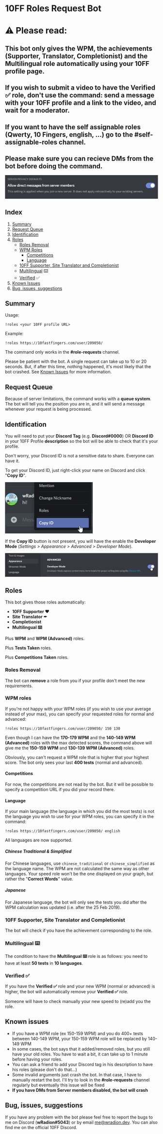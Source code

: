# 10FF Roles Request Bot

# ⚠ Please read:

## This bot only gives the WPM, the achievements (Supporter, Translator, Completionist) and the Multilingual role automatically using your 10FF profile page.

## If you wish to submit a video to have the Verified ✅ role, don't use the command: send a message with your 10FF profile and a link to the video, and wait for a moderator.

## If you want to have the self assignable roles (Qwerty, 10 Fingers, english, ...) go to the #self-assignable-roles channel.

## Please make sure you can recieve DMs from the bot before doing the command.

![AllowDMs](./README/allow_dms.png)

## Index
1. [Summary](#summary)
2. [Request Queue](#request-queue)
3. [Identification](#identification)
4. [Roles](#roles)
    - [Roles Removal](#roles-removal)
    - [WPM Roles](#wpm-roles)
      - [Competitions](#competitions)
      - [Language](#language)
    - [10FF Supporter, Site Translator and Completionist](#10ff-supporter-site-translator-and-completionist)
    - [Multilingual](#multilingual-keyboard) :keyboard:
    - [Verified](#verified-) ✅
5. [Known Issues](#known-issues)
6. [Bug, issues, suggestions](#bug-issues-suggestions)

## Summary

Usage:
```
!roles <your 10FF profile URL>
```

Example:
```
!roles https://10fastfingers.com/user/209050/
```

The command only works in the **#role-requests** channel.

Please be patient with the bot. A single request can take up to 10 or 20 seconds. But, if after this time, nothing happened, it's most likely that the bot crashed. See [Known Issues](#known-issues) for more information.

## Request Queue

Because of server limitations, the command works with a **queue system**. The bot will tell you the position you are in, and it will send a message whenever your request is being processed.

## Identification

You will need to put your **Discord Tag** (e.g. **Discord#0000**) OR **Discord ID** in your 10FF Profile **description** so the bot will be able to check that it's your profile.

Don't worry, your Discord ID is not a sensitive data to share. Everyone can have it.

To get your Discord ID, just right-click your name on Discord and click "**Copy ID**".

![CopyID](./README/copy_id.png)

If the **Copy ID** button is not present, you will have the enable the **Developer Mode** (_Settings > Appearance > Advanced > Developer Mode_).

![DeveloperMode](./README/developer_mode.png)

## Roles

This bot gives those roles automatically:
- **10FF Supporter ❤**
- **Site Translator ✒**
- **Completionist**
- **Multilingual :keyboard:**

Plus **WPM** and **WPM (Advanced)** roles.

Plus **Tests Taken** roles.

Plus **Competitions Taken** roles.

### Roles Removal

The bot can **remove** a role from you if your profile don't meet the new requirements.

### WPM roles

If you're not happy with your WPM roles (if you wish to use your average instead of your max), you can specify your requested roles for normal and advanced:
```
!roles https://10fastfingers.com/user/209050/ 150 130
```
Even though I can have the **170-179 WPM** and the **140-149 WPM (Advanced)** roles with the max detected scores, the command above will give me the **150-159 WPM** and **130-139 WPM (Advanced)** roles.

Obviously, you can't request a WPM role that is higher that your highest score. The bot only sees your last **400 tests** (normal and advanced).

#### Competitions

For now, the competitions are not read by the bot. But it will be possible to specify a competition URL if you did your record there.

#### Language

If your main language (the language in which you did the most tests) is not the language you wish to use for your WPM roles, you can specify it in the command:
```
!roles https://10fastfingers.com/user/209050/ english
```

All languages are now supported.

##### Chinese Traditional & Simplified

For Chinese languages, use `chinese_traditional` or `chinese_simplified` as the language name. The WPM are not calculated the same way as other languages. Your speed role won't be the one displayed on your graph, but rather the "**Correct Words**" value.

##### Japanese

For Japanese language, the bot will only see the tests you did after the WPM calculation was updated (i.e. after the 25 Feb 2019).

### 10FF Supporter, Site Translator and Completionist

The bot will check if you have the achievement corresponding to the role.

### Multilingual :keyboard:

The condition to have the **Multilingual :keyboard:** role is as follows: you need to have at least **50 tests** in **10 languages**.

### Verified ✅

If you have the **Verified ✅** role and your new WPM (normal or advanced) is higher, the bot will automatically remove your **Verified ✅** role.

Someone will have to check manually your new speed to (re)add you the role.

## Known issues

- If you have a WPM role (ex 150-159 WPM) and you do 400+ tests between 140-149 WPM, your 150-159 WPM role will be replaced by 140-149 WPM
- In some cases, the bot says that it added/removed roles, but you still have your old roles. You have to wait a bit, it can take up to 1 minute before having your roles.
- You can ask a friend to add your Discord tag in his description to have his roles (please don't do that...)
- Some invalid arguments just crash the bot. In that case, I have to manually restart the bot. I'll try to look in the **#role-requests** channel regularly but eventually this issue will be fixed
- **If you have DMs from Server members disabled, the bot will crash**

## Bug, issues, suggestions

If you have any problem with the bot please feel free to report the bugs to me on Discord (**wRadion#5043**) or by email [me@wradion.dev](mailto:me@wradion.dev). You can also find me on the official 10FF Discord.
